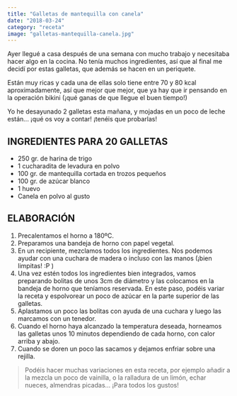 ```yaml
---
title: "Galletas de mantequilla con canela"
date: "2018-03-24"
category: "receta"
image: "galletas-mantequilla-canela.jpg"
---
```


Ayer llegué a casa después de una semana con mucho trabajo y necesitaba hacer algo en la cocina. No tenía muchos ingredientes, así que al final me decidí por estas galletas, que además se hacen en un periquete.

Están muy ricas y cada una de ellas solo tiene entre 70 y 80 kcal aproximadamente, así que mejor que mejor, que ya hay que ir pensando en la operación bikini (¡qué ganas de que llegue el buen tiempo!)

Yo he desayunado 2 galletas esta mañana, y mojadas en un poco de leche están... ¡qué os voy a contar! ¡tenéis que probarlas!

## INGREDIENTES PARA 20 GALLETAS

- 250 gr. de harina de trigo
- 1 cucharadita de levadura en polvo
- 100 gr. de mantequilla cortada en trozos pequeños
- 100 gr. de azúcar blanco
- 1 huevo
- Canela en polvo al gusto

## ELABORACIÓN

1. Precalentamos el horno a 180ºC.
2. Preparamos una bandeja de horno con papel vegetal.
3. En un recipiente, mezclamos todos los ingredientes. Nos podemos ayudar con una cuchara de madera o incluso con las manos (¡bien limpitas! :P )
4. Una vez estén todos los ingredientes bien integrados, vamos preparando bolitas de unos 3cm de diámetro y las colocamos en la bandeja de horno que teníamos reservada. En este paso, podéis variar la receta y espolvorear un poco de azúcar en la parte superior de las galletas.
5. Aplastamos un poco las bolitas con ayuda de una cuchara y luego las marcamos con un tenedor.
6. Cuando el horno haya alcanzado la temperatura deseada, horneamos las galletas unos 10 minutos dependiendo de cada horno, con calor arriba y abajo.
7. Cuando se doren un poco las sacamos y dejamos enfriar sobre una rejilla.

> Podéis hacer muchas variaciones en esta receta, por ejemplo añadir a la mezcla un poco de vainilla, o la ralladura de un limón, echar nueces, almendras picadas... ¡Para todos los gustos!